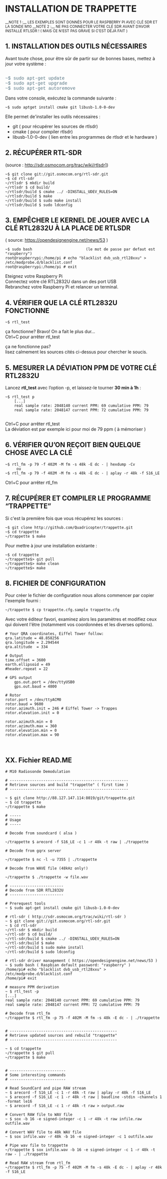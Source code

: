 <code><style type="text/css">
codage {
	padding: 2px 4px; 
	font-family: Consolas, "Liberation Mono", Menlo, Courier, monospace; 
	font-size: 0.9rem; 
	color: #567482; 
	background-color: #f3f6fa; 
	border-radius: 0.3rem; 
word-break: normal; 
white-space: pre; 
background: transparent; 
border: 0; 

}
</style></code>

# INSTALLATION DE TRAPPETTE  

<small>
__NOTE 1 :__ LES EXEMPLES SONT DONNÉS POUR LE RASPBERRY PI AVEC CLÉ SDR ET LA SONDE M10  
__NOTE 2 :__ NE PAS CONNECTER VOTRE CLÉ SDR AVANT D’AVOIR INSTALLÉ RTLSDR !  ( MAIS CE N’EST PAS GRAVE SI C’EST DÉJÀ FAIT )</small>

## 1.	INSTALLATION DES OUTILS NÉCESSAIRES  

Avant toute chose, pour être sûr de partir sur de bonnes bases, mettez à jour votre système :  
<pre><codage>
~$ sudo apt-get update  
~$ sudo apt-get upgrade  
~$ sudo apt-get autoremove  
</codage></pre>
	
Dans votre console, exécutez la commande suivante :  
<pre><code><span>~$</span> sudo aptget install cmake git libusb-1.0-0-dev
</code></pre>

Elle permet de'installer les outils nécessaires :   

* git ( pour récupérer les sources de rtlsdr)
* cmake ( pour compiler rtlsdr)
* libusb-1.0-0-dev ( lien entre les programmes de rtlsdr et le hardware )  


## 2.	RÉCUPÉRER RTL-SDR  

(source : http://sdr.osmocom.org/trac/wiki/rtlsdr])  
<pre><code><span>~$</span> git clone git://git.osmocom.org/rtl-sdr.git
<span>~$</span> cd rtl-sdr
<span>~/rtlsdr $</span> mkdir build
<span>~/rtlsdr $</span> cd build/
<span>~/rtlsdr/build $</span> cmake ../ -DINSTALL_UDEV_RULES=ON
<span>~/rtlsdr/build $</span> make
<span>~/rtlsdr/build $</span> sudo make install
<span>~/rtlsdr/build $</span> sudo ldconfig
</code></pre>
    
## 3.	EMPÊCHER LE KERNEL DE JOUER AVEC LA CLÉ RTL2832U À LA PLACE DE RTLSDR  

( source: https://opendesignengine.net/news/53 )  
<pre><code><span>~$</span> sudo bash                        (le mot de passe par defaut est "raspberry")  
<span>root@raspberrypi:/home/pi #</span> echo "blacklist dvb_usb_rtl28xxu" > /etc/modprobe.d/blacklist.conf  
<span>root@raspberrypi:/home/pi #</span> exit
</code></pre>

Eteignez votre Raspberry Pi  
Connectez votre clé RTL2832U dans un des port USB  
Rebranchez votre Raspberry Pi et relancer un terminal.  

## 4.	VÉRIFIER QUE LA CLÉ RTL2832U FONCTIONNE  
<pre><code><span>~$</span> rtl_test</code></pre>

ça fonctionne? Bravo! On a fait le plus dur…  
Ctrl+C pour arrêter rtl_test  

ça ne fonctionne pas?  
lisez calmement les sources cités ci-dessus pour chercher le soucis.

## 5.	MESURER LA DÉVIATION PPM DE VOTRE CLÉ RTL2832U  

Lancez **rtl_test** avec l’option -p, et laissez-le tourner **30 min à 1h** :
<pre><code><span>~$</span> rtl_test p
	[...]
	real sample rate: 2048140 current PPM: 69 cumulative PPM: 79
	real sample rate: 2048147 current PPM: 72 cumulative PPM: 79
	</code></pre>
	
Ctrl+C pour arrêter rtl_test  
La déviation est par exemple ici pour moi de 79 ppm ( à mémoriser )  

## 6.	VÉRIFIER QU’ON REÇOIT BIEN QUELQUE CHOSE AVEC LA CLÉ  
<pre><code><span>~$</span> rtl_fm -p 79 -f 402M -M fm -s 48k -E dc - | hexdump -Cv
	 ou 
<span>~$</span> rtl_fm -p 79 -f 402M -M fm -s 48k -E dc - | aplay -r 48k -f S16_LE
</code></pre>
Ctrl+C pour arrêter rtl_fm 

## 7.	RÉCUPÉRER ET COMPILER LE PROGRAMME “TRAPPETTE”  

Si c'est la première fois que vous récupérez les sources :  
<pre><code><span>~$</span> git clone http://github.com/Quadricopter/trappette.git
<span>~$</span> cd trappette
<span>~/trappette $</span> make
</code></pre>

Pour mettre à jour une installation existante :  
<pre><code><span>~$</span> cd trappette
<span>~/trappette$></span> git pull
<span>~/trappette$></span> make clean
<span>~/trappette$></span> make
</code></pre>

## 8.	FICHIER DE CONFIGURATION  

Pour créer le fichier de configuration nous allons commencer par copier l'exemple fourni :  
<pre><code><span>~/trappette $</span> cp trappette.cfg.sample trappette.cfg
</code></pre>

Avec votre éditeur favori, examinez alors les paramètres et modifiez ceux qui doivent l'être (notamment vos coordonnées et les diverses options).  


	# Your QRA coordinates, Eiffel Tower follow:
	qra.latitude = 48.858256
	qra.longitude = 2.294544
	qra.altitude  = 334
	
	# Output
	time.offset = 3600
	earth.ellipsoid = 49
	#header.repeat = 22
	
	# GPS output
    	gps.out.port = /dev/ttyUSB0
    	gps.out.baud = 4800

	# Rotor
	rotor.port = /dev/ttyACM0
	rotor.baud = 9600
	rotor.azimuth.init = 246 # Eiffel Tower -> Trappes
	rotor.elevation.init = 0

	rotor.azimuth.min = 0
	rotor.azimuth.max = 360
	rotor.elevation.min = 0
	rotor.elevation.max = 90
 
 ## XX. Fichier READ.ME  
 
    # M10 Radiosonde Demodulation

    # -----------------------------------------------------
    # Retrieve sources and build "trappette" ( first time )
    # -----------------------------------------------------
<pre><code><span>~ $</span> git clone http://88.127.147.114:8019/git/trappette.git
<span>~ $</span> cd trappette
<span>~/trappette $</span> make
</code></pre>
    # -----
    # Usage
    # -----

    # Decode from soundcard ( alsa )
<pre><code><span>~/trappette $</span> arecord -f S16_LE -c 1 -r 48k -t raw | ./trappette
</code></pre>
    # Decode from gqrx server
<pre><code><span>~/trappette $</span> nc -l -u 7355 | ./trappette
</code></pre>
    # Decode from WAVE file (48kHz only!)
<pre><code><span>~/trappette $</span> ./trappette -w file.wav
</code></pre>

    # ------------------------
    # Decode from SDR RTL2832U
    # ------------------------

    # Prerequest tools
    ~ $ sudo apt-get install cmake git libusb-1.0-0-dev

    # rtl-sdr ( http://sdr.osmocom.org/trac/wiki/rtl-sdr )
    ~ $ git clone git://git.osmocom.org/rtl-sdr.git
    ~ $ cd rtl-sdr
    ~/rtl-sdr $ mkdir build
    ~/rtl-sdr $ cd build/
    ~/rtl-sdr/build $ cmake ../ -DINSTALL_UDEV_RULES=ON
    ~/rtl-sdr/build $ make
    ~/rtl-sdr/build $ sudo make install
    ~/rtl-sdr/build $ sudo ldconfig

    # rtl-sdr driver management ( https://opendesignengine.net/news/53 )
    ~ $ sudo bash ( Raspbian default password: "raspberry" )
    /home/pi# echo "blacklist dvb_usb_rtl28xxu" > /etc/modprobe.d/blacklist.conf
    /home/pi# exit

    # measure PPM derivation
    ~ $ rtl_test -p
    [...]
    real sample rate: 2048140 current PPM: 69 cumulative PPM: 79
    real sample rate: 2048147 current PPM: 72 cumulative PPM: 79

    # Decode from rtl_fm
    ~/trappette $ rtl_fm -p 75 -f 402M -M fm -s 48k -E dc - | ./trappette


    # ------------------------------------------------
    # Retrieve updated sources and rebuild "trappette"
    # ------------------------------------------------

    ~ $ cd trappette
    ~/trappette $ git pull
    ~/trappette $ make


    # -------------------------
    # Some interesting commands
    # -------------------------

    # Read SoundCard and pipe RAW stream
    ~ $ arecord -f S16_LE -c 1 -r 48k -t raw | aplay -r 48k -f S16_LE
    ~ $ arecord -f S16_LE -c 1 -r 48k -t raw | baudline -stdin -channels 1 -format le16
    ~ $ arecord -f S16_LE -c 1 -r 48k -t raw > output.raw

    # Convert RAW file to WAV file
    ~ $ sox -b 16 -e signed-integer -c 1 -r 48k -t raw infile.raw outfile.wav

    # Convert WAV file to 48k WAV file
    ~ $ sox infile.wav -r 48k -b 16 -e signed-integer -c 1 outfile.wav

    # Pipe wav file to trappette
    ~/trappette $ sox infile.wav -b 16 -e signed-integer -c 1 -r 48k -t raw - | ./trappette

    # Read RAW stream from rtl_fm
    ~/trappette $ rtl_fm -p 75 -f 402M -M fm -s 48k -E dc - | aplay -r 48k -f S16_LE
